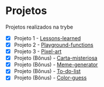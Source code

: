 # Projetos

Projetos realizados na trybe

- [x] Projeto 1 - [Lessons-learned](https://imvictorm.github.io/lessons-learned/)
- [x] Projeto 2 - [Playground-functions](https://github.com/ImVictorM/Projetos/tree/main/playground-functions/src)
- [x] Projeto 3 - [Pixel-art](https://imvictorm.github.io/pixel-art/)
- [x] Projeto (Bônus) - [Carta-misteriosa](https://imvictorm.github.io/carta-misteriosa/)
- [x] Projeto (Bônus) - [Meme-generator](https://imvictorm.github.io/meme-generator/)
- [x] Projeto (Bônus) - [To-do-list](https://imvictorm.github.io/to-do-list/)
- [x] Projeto (Bônus) - [Color-guess](https://imvictorm.github.io/color-guess/)
